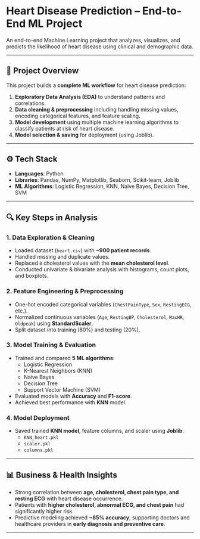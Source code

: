 # Heart Disease Prediction – End-to-End ML Project

An end-to-end Machine Learning project that analyzes, visualizes, and predicts the likelihood of heart disease using clinical and demographic data.

---

## 📌 Project Overview
This project builds a **complete ML workflow** for heart disease prediction:
1. **Exploratory Data Analysis (EDA)** to understand patterns and correlations.
2. **Data cleaning & preprocessing** including handling missing values, encoding categorical features, and feature scaling.
3. **Model development** using multiple machine learning algorithms to classify patients at risk of heart disease.
4. **Model selection & saving** for deployment (using Joblib).

---

## ⚙️ Tech Stack
- **Languages**: Python  
- **Libraries**: Pandas, NumPy, Matplotlib, Seaborn, Scikit-learn, Joblib  
- **ML Algorithms**: Logistic Regression, KNN, Naive Bayes, Decision Tree, SVM  

---

## 🔍 Key Steps in Analysis

### 1. Data Exploration & Cleaning
- Loaded dataset (`heart.csv`) with **~900 patient records**.
- Handled missing and duplicate values.
- Replaced `0` cholesterol values with the **mean cholesterol level**.
- Conducted univariate & bivariate analysis with histograms, count plots, and boxplots.

### 2. Feature Engineering & Preprocessing
- One-hot encoded categorical variables (`ChestPainType`, `Sex`, `RestingECG`, etc.).
- Normalized continuous variables (`Age`, `RestingBP`, `Cholesterol`, `MaxHR`, `Oldpeak`) using **StandardScaler**.
- Split dataset into training (80%) and testing (20%).

### 3. Model Training & Evaluation
- Trained and compared **5 ML algorithms**:
  - Logistic Regression  
  - K-Nearest Neighbors (KNN)  
  - Naive Bayes  
  - Decision Tree  
  - Support Vector Machine (SVM)  
- Evaluated models with **Accuracy** and **F1-score**.
- Achieved best performance with **KNN** model.

### 4. Model Deployment
- Saved trained **KNN model**, feature columns, and scaler using **Joblib**:
  - `KNN_heart.pkl`  
  - `scaler.pkl`  
  - `columns.pkl`  

---

## 📊 Business & Health Insights
- Strong correlation between **age, cholesterol, chest pain type, and resting ECG** with heart disease occurrence.
- Patients with **higher cholesterol, abnormal ECG, and chest pain** had significantly higher risk.  
- Predictive modeling achieved **~85% accuracy**, supporting doctors and healthcare providers in **early diagnosis and preventive care**.

---

